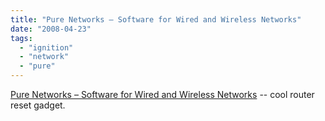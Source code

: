 ```yaml
---
title: "Pure Networks – Software for Wired and Wireless Networks"
date: "2008-04-23"
tags: 
  - "ignition"
  - "network"
  - "pure"
---
```


[Pure Networks – Software for Wired and Wireless Networks](http://www.purenetworks.com/gadgets/) -- cool router reset gadget.
